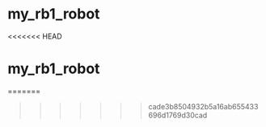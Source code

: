 # my_rb1_robot
<<<<<<< HEAD
# my_rb1_robot
=======
>>>>>>> cade3b8504932b5a16ab655433696d1769d30cad
